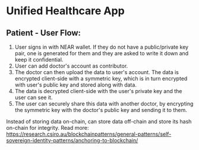 # Unified Healthcare App 

## Patient - User Flow:
1. User signs in with NEAR wallet. If they do not have a public/private key pair, one is generated for them and they are asked to write it down and keep it confidential.
2. User can add doctor's account as contributor.
3. The doctor can then upload the data to user's account. The data is encrypted client-side with a symmetric key, which is in turn encrypted with user's public key and stored along with data.
4. The data is decrypted client-side with the user's private key and the user can see it. 
5. The user can securely share this data with another doctor, by encrypting the symmetric key with the doctor's public key and sending it to them.

Instead of storing data on-chain, can store data off-chain and store its hash on-chain for integrity.
Read more: https://research.csiro.au/blockchainpatterns/general-patterns/self-sovereign-identity-patterns/anchoring-to-blockchain/